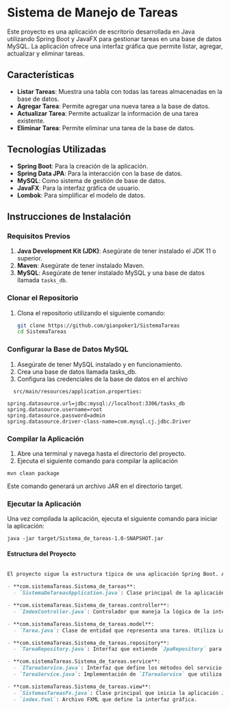 # Sistema de Manejo de Tareas

Este proyecto es una aplicación de escritorio desarrollada en Java utilizando Spring Boot y JavaFX para gestionar tareas en una base de datos MySQL. La aplicación ofrece una interfaz gráfica que permite listar, agregar, actualizar y eliminar tareas.

## Características

- **Listar Tareas**: Muestra una tabla con todas las tareas almacenadas en la base de datos.
- **Agregar Tarea**: Permite agregar una nueva tarea a la base de datos.
- **Actualizar Tarea**: Permite actualizar la información de una tarea existente.
- **Eliminar Tarea**: Permite eliminar una tarea de la base de datos.

## Tecnologías Utilizadas

- **Spring Boot**: Para la creación de la aplicación.
- **Spring Data JPA**: Para la interacción con la base de datos.
- **MySQL**: Como sistema de gestión de base de datos.
- **JavaFX**: Para la interfaz gráfica de usuario.
- **Lombok**: Para simplificar el modelo de datos.

## Instrucciones de Instalación
### Requisitos Previos

1. **Java Development Kit (JDK)**: Asegúrate de tener instalado el JDK 11 o superior.
2. **Maven**: Asegúrate de tener instalado Maven.
3. **MySQL**: Asegúrate de tener instalado MySQL y una base de datos llamada `tasks_db`.

### Clonar el Repositorio

1. Clona el repositorio utilizando el siguiente comando:
   ```sh
   git clone https://github.com/gianpoker1/SistemaTareas
   cd SistemaTareas

### Configurar la Base de Datos MySQL
1. Asegúrate de tener MySQL instalado y en funcionamiento.
2. Crea una base de datos llamada tasks_db.
3. Configura las credenciales de la base de datos en el archivo
```
  src/main/resources/application.properties:

spring.datasource.url=jdbc:mysql://localhost:3306/tasks_db
spring.datasource.username=root
spring.datasource.password=admin
spring.datasource.driver-class-name=com.mysql.cj.jdbc.Driver
```

### Compilar la Aplicación
1. Abre una terminal y navega hasta el directorio del proyecto.
2. Ejecuta el siguiente comando para compilar la aplicación
```
mvn clean package
```
Este comando generará un archivo JAR en el directorio target.

### Ejecutar la Aplicación
Una vez compilada la aplicación, ejecuta el siguiente comando para iniciar la aplicación:
```
java -jar target/Sistema_de_tareas-1.0-SNAPSHOT.jar
```

#### Estructura del Proyecto

```markdown

El proyecto sigue la estructura típica de una aplicación Spring Boot. Aquí tienes una descripción de los paquetes y clases principales:

- **com.sistemaTareas.Sistema_de_tareas**:
  - `SistemaDeTareasApplication.java`: Clase principal de la aplicación Spring Boot.

- **com.sistemaTareas.Sistema_de_tareas.controller**:
  - `IndexController.java`: Controlador que maneja la lógica de la interfaz gráfica.

- **com.sistemaTareas.Sistema_de_tareas.model**:
  - `Tarea.java`: Clase de entidad que representa una tarea. Utiliza Lombok para simplificar el código.

- **com.sistemaTareas.Sistema_de_tareas.repository**:
  - `TareaRepository.java`: Interfaz que extiende `JpaRepository` para realizar operaciones CRUD en la base de datos.

- **com.sistemaTareas.Sistema_de_tareas.service**:
  - `ITareaService.java`: Interfaz que define los métodos del servicio de tareas.
  - `TareaService.java`: Implementación de `ITareaService` que utiliza `TareaRepository` para interactuar con la base de datos.

- **com.sistemaTareas.Sistema_de_tareas.view**:
  - `SistemasTareasFx.java`: Clase principal que inicia la aplicación JavaFX.
  - `index.fxml`: Archivo FXML que define la interfaz gráfica.

